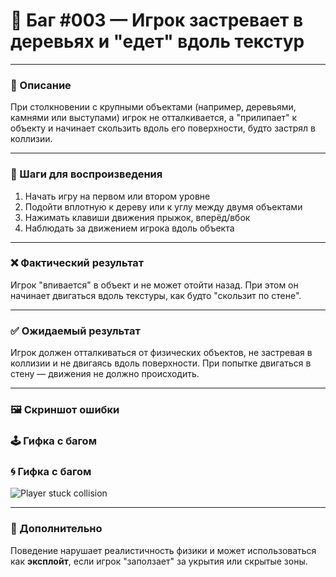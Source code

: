 # 🚧 Баг #003 — Игрок застревает в деревьях и "едет" вдоль текстур

---

### 📄 Описание
При столкновении с крупными объектами (например, деревьями, камнями или выступами) игрок не отталкивается, а "прилипает" к объекту и начинает скользить вдоль его поверхности, будто застрял в коллизии.

---

### 🧪 Шаги для воспроизведения
1. Начать игру на первом или втором уровне  
2. Подойти вплотную к дереву или к углу между двумя объектами  
3. Нажимать клавиши движения прыжок, вперёд/вбок  
4. Наблюдать за движением игрока вдоль объекта

---

### ❌ Фактический результат
Игрок "впивается" в объект и не может отойти назад. При этом он начинает двигаться вдоль текстуры, как будто "скользит по стене".

---

### ✅ Ожидаемый результат
Игрок должен отталкиваться от физических объектов, не застревая в коллизии и не двигаясь вдоль поверхности. При попытке двигаться в стену — движения не должно происходить.

---

### 🖼️ Скриншот ошибки  
### 🕹️ Гифка с багом  
### 🌀 Гифка с багом
![Player stuck collision](https://raw.githubusercontent.com/0xFury4068/Game-BugReport-TwilightForest3D/main/assets/gifs/player-stuck-collision.gif)

---

### 💬 Дополнительно
Поведение нарушает реалистичность физики и может использоваться как **эксплойт**, если игрок "заползает" за укрытия или скрытые зоны. 
